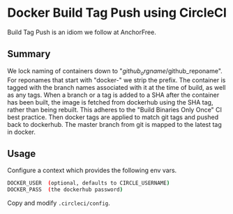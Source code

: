 Docker Build Tag Push using CircleCI
===

Build Tag Push is an idiom we follow at AnchorFree.

Summary
---

We lock naming of containers down to "$github_orgname/$github_reponame".
For reponames that start with "docker-" we strip the prefix.
The container is tagged with the branch names associated with it at the time of build,
as well as any tags.
When a branch or a tag is added to a SHA after the container has been built,
the image is fetched from dockerhub using the SHA tag, rather than being rebuilt.
This adheres to the "Build Binaries Only Once" CI best practice.
Then docker tags are applied to match git tags and pushed back to dockerhub.
The master branch from git is mapped to the latest tag in docker.

Usage
---

Configure a context which provides the following env vars.

```bash
DOCKER_USER  (optional, defaults to CIRCLE_USERNAME)
DOCKER_PASS  (the dockerhub password)
```

Copy and modify `.circleci/config`.
